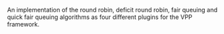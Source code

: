 An implementation of the round robin, deficit round robin, fair queuing and quick fair queuing algorithms as four different plugins for the VPP framework.
